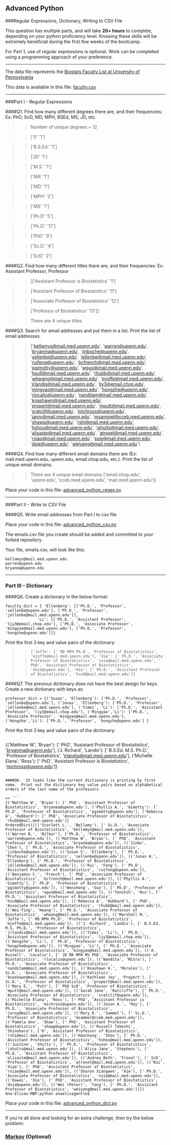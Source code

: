## Advanced Python    

###Regular Expressions, Dictionary, Writing to CSV File  

This question has multiple parts, and will take **20+ hours** to complete, depending on your python proficiency level.  Knowing these skills will be extremely beneficial during the first few weeks of the bootcamp.

For Part 1, use of regular expressions is optional.  Work can be completed using a programming approach of your preference. 

---

The data file represents the [Biostats Faculty List at University of Pennsylvania](http://www.med.upenn.edu/cceb/biostat/faculty.shtml)

This data is available in this file:  [faculty.csv](python/faculty.csv)

--- 

###Part I - Regular Expressions  


####Q1. Find how many different degrees there are, and their frequencies: Ex:  PhD, ScD, MD, MPH, BSEd, MS, JD, etc.

>> Number of unique degrees = 12

>> ['0' '1']

>> ['B.S.Ed.' '1']
 
>> ['JD' '1']
 
>> ['M.S.' '1']
 
>> ['MA' '1']
 
>> ['MD' '1']
 
>> ['MPH' '2']
 
>> ['MS' '1']
 
>> ['Ph.D' '5']
 
>> ['Ph.D.' '17']
 
>> ['PhD' '9']
 
>> ['Sc.D.' '4']
 
>> ['ScD' '2']


####Q2. Find how many different titles there are, and their frequencies:  Ex:  Assistant Professor, Professor

>> [['Assistant Professor is Biostatistics' '1']

>> ['Assistant Professor of Biostatistics' '11']

>> ['Associate Professor of Biostatistics' '12']

>> ['Professor of Biostatistics' '13']]

>> There are 4 unique titles



####Q3. Search for email addresses and put them in a list.  Print the list of email addresses.

>> ['bellamys@mail.med.upenn.edu', 'warren@upenn.edu', 'bryanma@upenn.edu', 'jinboche@upenn.edu', 'sellenbe@upenn.edu', 'jellenbe@mail.med.upenn.edu', 'ruifeng@upenn.edu', 'bcfrench@mail.med.upenn.edu', 'pgimotty@upenn.edu', 'wguo@mail.med.upenn.edu', 'hsu9@mail.med.upenn.edu', 'rhubb@mail.med.upenn.edu', 'whwang@mail.med.upenn.edu', 'mjoffe@mail.med.upenn.edu', 'jrlandis@mail.med.upenn.edu', 'liy3@email.chop.edu', 'mingyao@mail.med.upenn.edu', 'hongzhe@upenn.edu', 'rlocalio@upenn.edu', 'nanditam@mail.med.upenn.edu', 'knashawn@mail.med.upenn.edu', 'propert@mail.med.upenn.edu', 'mputt@mail.med.upenn.edu', 'sratclif@upenn.edu', 'michross@upenn.edu', 'jaroy@mail.med.upenn.edu', 'msammel@cceb.med.upenn.edu', 'shawp@upenn.edu', 'rshi@mail.med.upenn.edu', 'hshou@mail.med.upenn.edu', 'jshults@mail.med.upenn.edu', 'alisaste@mail.med.upenn.edu', 'atroxel@mail.med.upenn.edu', 'rxiao@mail.med.upenn.edu', 'sxie@mail.med.upenn.edu', 'dxie@upenn.edu', 'weiyang@mail.med.upenn.edu']


####Q4. Find how many different email domains there are (Ex:  mail.med.upenn.edu, upenn.edu, email.chop.edu, etc.).  Print the list of unique email domains.

>> There are 4 unique email domains
>> ['email.chop.edu', 'upenn.edu', 'cceb.med.upenn.edu', 'mail.med.upenn.edu'])

Place your code in this file: [advanced_python_regex.py](python/advanced_python_regex.py)

---

###Part II - Write to CSV File

####Q5.  Write email addresses from Part I to csv file

Place your code in this file: [advanced_python_csv.py](python/advanced_python_csv.py)

The emails.csv file you create should be added and committed to your forked repository.

Your file, emails.csv, will look like this:
```
bellamys@mail.med.upenn.edu
warren@upenn.edu
bryanma@upenn.edu
```

---

### Part III - Dictionary

####Q6.  Create a dictionary in the below format:
```
faculty_dict = { 'Ellenberg': [['Ph.D.', 'Professor', 'sellenbe@upenn.edu'], ['Ph.D.', 'Professor', 'jellenbe@mail.med.upenn.edu']],
              'Li': [['Ph.D.', 'Assistant Professor', 'liy3@email.chop.edu'], ['Ph.D.', 'Associate Professor', 'mingyao@mail.med.upenn.edu'], ['Ph.D.', 'Professor', 'hongzhe@upenn.edu']]}
```
Print the first 3 key and value pairs of the dictionary:

>> ```{'Joffe': [' MD MPH Ph.D', 'Professor of Biostatistics', 'mjoffe@mail.med.upenn.edu'], 'Xie': [' Ph.D.', 'Associate Professor of Biostatistics', 'sxie@mail.med.upenn.edu', ' PhD', 'Assistant Professor of Biostatistics', 'dxie@upenn.edu'], 'Hsu': [' Ph.D.', 'Assistant Professor of Biostatistics', 'hsu9@mail.med.upenn.edu']}```

####Q7.  The previous dictionary does not have the best design for keys.  Create a new dictionary with keys as:

```
professor_dict = {('Susan', 'Ellenberg'): ['Ph.D.', 'Professor', 'sellenbe@upenn.edu'], ('Jonas', 'Ellenberg'): ['Ph.D.', 'Professor', 'jellenbe@mail.med.upenn.edu'], ('Yimei', 'Li'): ['Ph.D.', 'Assistant Professor', 'liy3@email.chop.edu'], ('Mingyao','Li'): ['Ph.D.', 'Associate Professor', 'mingyao@mail.med.upenn.edu'], ('Hongzhe','Li'): ['Ph.D.', 'Professor', 'hongzhe@upenn.edu'] }
```

Print the first 3 key and value pairs of the dictionary:

>> ```
{('Matthew W', 'Bryan'): [' PhD', 'Assistant Professor of Biostatistics', 'bryanma@upenn.edu'], ('J. Richard', 'Landis'): [' B.S.Ed. M.S. Ph.D.', 'Professor of Biostatistics', 'jrlandis@mail.med.upenn.edu'], ('Michelle Elana', 'Ross'): [' PhD', 'Assistant Professor is Biostatistics', 'michross@upenn.edu']}
```

####Q8.  It looks like the current dictionary is printing by first name.  Print out the dictionary key value pairs based on alphabetical orders of the last name of the professors

>> ```
{('Matthew W', 'Bryan'): [' PhD', 'Assistant Professor of Biostatistics', 'bryanma@upenn.edu'], ('Phyllis A.', 'Gimotty'): [' Ph.D', 'Professor of Biostatistics', 'pgimotty@upenn.edu'], ('Rebecca A', 'Hubbard'): [' PhD', 'Associate Professor of Biostatistics', 'rhubb@mail.med.upenn.edu']}
OrderedDict([(('Scarlett L.', 'Bellamy'), [' Sc.D.', 'Associate Professor of Biostatistics', 'bellamys@mail.med.upenn.edu']), (('Warren B.', 'Bilker'), ['Ph.D.', 'Professor of Biostatistics', 'warren@upenn.edu']), (('Matthew W', 'Bryan'), [' PhD', 'Assistant Professor of Biostatistics', 'bryanma@upenn.edu']), (('Jinbo', 'Chen'), [' Ph.D.', 'Associate Professor of Biostatistics', 'jinboche@upenn.edu']), (('Susan S', 'Ellenberg'), [' Ph.D.', 'Professor of Biostatistics', 'sellenbe@upenn.edu']), (('Jonas H.', 'Ellenberg'), [' Ph.D.', 'Professor of Biostatistics', 'jellenbe@mail.med.upenn.edu']), (('Rui', 'Feng'), [' Ph.D', 'Assistant Professor of Biostatistics', 'ruifeng@upenn.edu']), (('Benjamin C.', 'French'), [' PhD', 'Associate Professor of Biostatistics', 'bcfrench@mail.med.upenn.edu']), (('Phyllis A.', 'Gimotty'), [' Ph.D', 'Professor of Biostatistics', 'pgimotty@upenn.edu']), (('Wensheng', 'Guo'), [' Ph.D', 'Professor of Biostatistics', 'wguo@mail.med.upenn.edu']), (('Yenchih', 'Hsu'), [' Ph.D.', 'Assistant Professor of Biostatistics', 'hsu9@mail.med.upenn.edu']), (('Rebecca A', 'Hubbard'), [' PhD', 'Associate Professor of Biostatistics', 'rhubb@mail.med.upenn.edu']), (('Wei-Ting', 'Hwang'), [' Ph.D.', 'Associate Professor of Biostatistics', 'whwang@mail.med.upenn.edu']), (('Marshall M.', 'Joffe'), [' MD MPH Ph.D', 'Professor of Biostatistics', 'mjoffe@mail.med.upenn.edu']), (('J. Richard', 'Landis'), [' B.S.Ed. M.S. Ph.D.', 'Professor of Biostatistics', 'jrlandis@mail.med.upenn.edu']), (('Yimei', 'Li'), [' Ph.D.', 'Assistant Professor of Biostatistics', 'liy3@email.chop.edu']), (('Hongzhe', 'Li'), [' Ph.D', 'Professor of Biostatistics', 'hongzhe@upenn.edu']), (('Mingyao', 'Li'), [' Ph.D.', 'Associate Professor of Biostatistics', 'mingyao@mail.med.upenn.edu']), (('A. Russell', 'Localio'), [' JD MA MPH MS PhD', 'Associate Professor of Biostatistics', 'rlocalio@upenn.edu']), (('Nandita', 'Mitra'), [' Ph.D.', 'Associate Professor of Biostatistics', 'nanditam@mail.med.upenn.edu']), (('Knashawn H.', 'Morales'), [' Sc.D.', 'Associate Professor of Biostatistics', 'knashawn@mail.med.upenn.edu']), (('Kathleen Joy', 'Propert'), [' Sc.D.', 'Professor of Biostatistics', 'propert@mail.med.upenn.edu']), (('Mary E.', 'Putt'), [' PhD ScD', 'Professor of Biostatistics', 'mputt@mail.med.upenn.edu']), (('Sarah Jane', 'Ratcliffe'), [' Ph.D.', 'Associate Professor of Biostatistics', 'sratclif@upenn.edu']), (('Michelle Elana', 'Ross'), [' PhD', 'Assistant Professor is Biostatistics', 'michross@upenn.edu']), (('Jason A.', 'Roy'), [' Ph.D.', 'Associate Professor of Biostatistics', 'jaroy@mail.med.upenn.edu']), (('Mary D.', 'Sammel'), [' Sc.D.', 'Professor of Biostatistics', 'msammel@cceb.med.upenn.edu']), (('Pamela Ann', 'Shaw'), [' PhD', 'Assistant Professor of Biostatistics', 'shawp@upenn.edu']), (('Russell Takeshi', 'Shinohara'), ['0', 'Assistant Professor of Biostatistics', 'rshi@mail.med.upenn.edu']), (('Haochang', 'Shou'), [' Ph.D.', 'Assistant Professor of Biostatistics', 'hshou@mail.med.upenn.edu']), (('Justine', 'Shults'), [' Ph.D.', 'Professor of Biostatistics', 'jshults@mail.med.upenn.edu']), (('Alisa Jane', 'Stephens'), [' Ph.D.', 'Assistant Professor of Biostatistics', 'alisaste@mail.med.upenn.edu']), (('Andrea Beth', 'Troxel'), [' ScD', 'Professor of Biostatistics', 'atroxel@mail.med.upenn.edu']), (('Rui', 'Xiao'), [' PhD', 'Assistant Professor of Biostatistics', 'rxiao@mail.med.upenn.edu']), (('Sharon Xiangwen', 'Xie'), [' Ph.D.', 'Associate Professor of Biostatistics', 'sxie@mail.med.upenn.edu']), (('Dawei', 'Xie'), [' PhD', 'Assistant Professor of Biostatistics', 'dxie@upenn.edu']), (('Wei (Peter)', 'Yang'), [' Ph.D.', 'Assistant Professor of Biostatistics', 'weiyang@mail.med.upenn.edu'])])
Ana-Elisas-MBP:python anaelisagentle$ 
```

Place your code in this file: [advanced_python_dict.py](python/advanced_python_dict.py)

--- 

If you're all done and looking for an extra challenge, then try the below problem:  

### [Markov](python/markov.py) (Optional)

